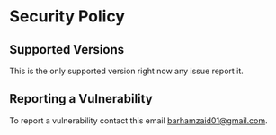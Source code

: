 # Security Policy

## Supported Versions

This is the only supported version right now any issue report it.

## Reporting a Vulnerability
To report a vulnerability contact this email barhamzaid01@gmail.com.

